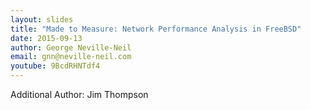 ```yaml
---
layout: slides
title: "Made to Measure: Network Performance Analysis in FreeBSD"
date: 2015-09-13
author: George Neville-Neil
email: gnn@neville-neil.com
youtube: 9BcdRHNTdf4
---
```

Additional Author: Jim Thompson
